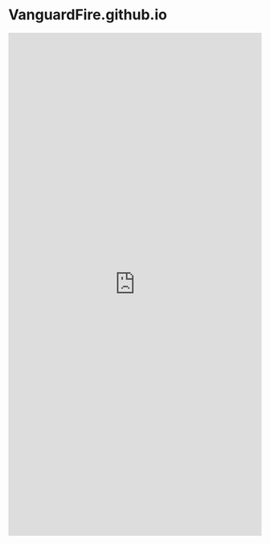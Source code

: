 # VanguardFire.github.io
<iframe src="https://github.com/VanguardFire/VanguardFire.github.io/blob/master/EDD.pdf" style="width:100%; height:1000px;" frameborder="0"></iframe>
